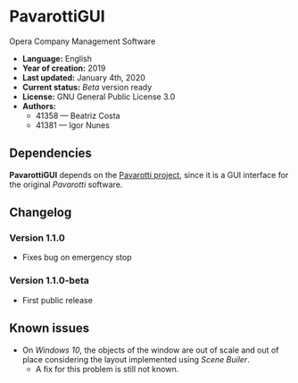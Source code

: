 # PavarottiGUI

Opera Company Management Software

* **Language:** English
* **Year of creation:** 2019
* **Last updated:** January 4th, 2020
* **Current status:** _Beta_ version ready
* **License:** GNU General Public License 3.0
* **Authors:**
  * 41358 &mdash; Beatriz Costa
  * 41381 &mdash; Igor Nunes


## Dependencies

**PavarottiGUI** depends on the [Pavarotti project](https://github.com/thoga31/Pavarotti), since it is a GUI interface for the original _Pavarotti_ software.



## Changelog

### Version 1.1.0

* Fixes bug on emergency stop


### Version 1.1.0-beta

* First public release



## Known issues

* On _Windows 10_, the objects of the window are out of scale and out of place considering the layout implemented using _Scene Builer_.
  * A fix for this problem is still not known.